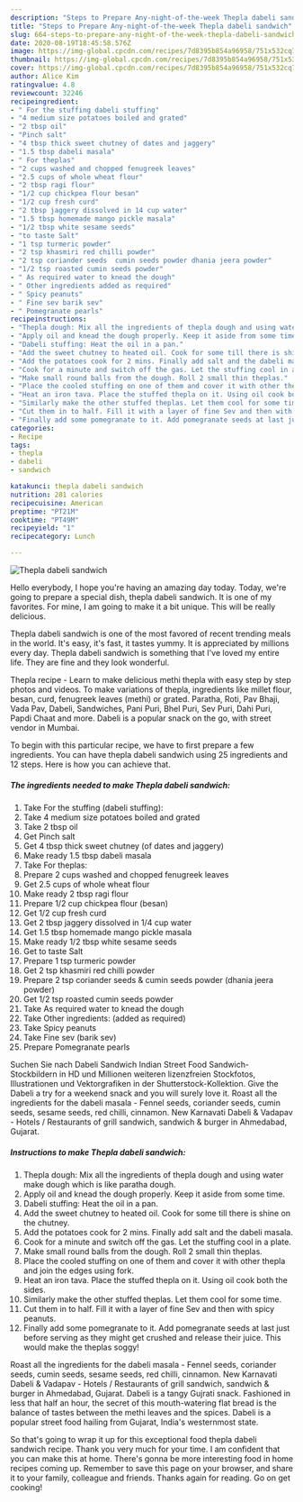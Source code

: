 ```yaml
---
description: "Steps to Prepare Any-night-of-the-week Thepla dabeli sandwich"
title: "Steps to Prepare Any-night-of-the-week Thepla dabeli sandwich"
slug: 664-steps-to-prepare-any-night-of-the-week-thepla-dabeli-sandwich
date: 2020-08-19T18:45:58.576Z
image: https://img-global.cpcdn.com/recipes/7d8395b854a96958/751x532cq70/thepla-dabeli-sandwich-recipe-main-photo.jpg
thumbnail: https://img-global.cpcdn.com/recipes/7d8395b854a96958/751x532cq70/thepla-dabeli-sandwich-recipe-main-photo.jpg
cover: https://img-global.cpcdn.com/recipes/7d8395b854a96958/751x532cq70/thepla-dabeli-sandwich-recipe-main-photo.jpg
author: Alice Kim
ratingvalue: 4.8
reviewcount: 32246
recipeingredient:
- " For the stuffing dabeli stuffing"
- "4 medium size potatoes boiled and grated"
- "2 tbsp oil"
- "Pinch salt"
- "4 tbsp thick sweet chutney of dates and jaggery"
- "1.5 tbsp dabeli masala"
- " For theplas"
- "2 cups washed and chopped fenugreek leaves"
- "2.5 cups of whole wheat flour"
- "2 tbsp ragi flour"
- "1/2 cup chickpea flour besan"
- "1/2 cup fresh curd"
- "2 tbsp jaggery dissolved in 14 cup water"
- "1.5 tbsp homemade mango pickle masala"
- "1/2 tbsp white sesame seeds"
- "to taste Salt"
- "1 tsp turmeric powder"
- "2 tsp khasmiri red chilli powder"
- "2 tsp coriander seeds  cumin seeds powder dhania jeera powder"
- "1/2 tsp roasted cumin seeds powder"
- " As required water to knead the dough"
- " Other ingredients added as required"
- " Spicy peanuts"
- " Fine sev barik sev"
- " Pomegranate pearls"
recipeinstructions:
- "Thepla dough: Mix all the ingredients of thepla dough and using water make dough which is like paratha dough."
- "Apply oil and knead the dough properly. Keep it aside from some time."
- "Dabeli stuffing: Heat the oil in a pan."
- "Add the sweet chutney to heated oil. Cook for some till there is shine on the chutney."
- "Add the potatoes cook for 2 mins. Finally add salt and the dabeli masala."
- "Cook for a minute and switch off the gas. Let the stuffing cool in a plate."
- "Make small round balls from the dough. Roll 2 small thin theplas."
- "Place the cooled stuffing on one of them and cover it with other thepla and join the edges using fork."
- "Heat an iron tava. Place the stuffed thepla on it. Using oil cook both the sides."
- "Similarly make the other stuffed theplas. Let them cool for some time."
- "Cut them in to half. Fill it with a layer of fine Sev and then with spicy peanuts."
- "Finally add some pomegranate to it. Add pomegranate seeds at last just before serving as they might get crushed and release their juice. This would make the theplas soggy!"
categories:
- Recipe
tags:
- thepla
- dabeli
- sandwich

katakunci: thepla dabeli sandwich 
nutrition: 281 calories
recipecuisine: American
preptime: "PT21M"
cooktime: "PT49M"
recipeyield: "1"
recipecategory: Lunch

---
```



![Thepla dabeli sandwich](https://img-global.cpcdn.com/recipes/7d8395b854a96958/751x532cq70/thepla-dabeli-sandwich-recipe-main-photo.jpg)

Hello everybody, I hope you're having an amazing day today. Today, we're going to prepare a special dish, thepla dabeli sandwich. It is one of my favorites. For mine, I am going to make it a bit unique. This will be really delicious.

Thepla dabeli sandwich is one of the most favored of recent trending meals in the world. It's easy, it's fast, it tastes yummy. It is appreciated by millions every day. Thepla dabeli sandwich is something that I've loved my entire life. They are fine and they look wonderful.

Thepla recipe - Learn to make delicious methi thepla with easy step by step photos and videos. To make variations of thepla, ingredients like millet flour, besan, curd, fenugreek leaves (methi) or grated. Paratha, Roti, Pav Bhaji, Vada Pav, Dabeli, Sandwiches, Pani Puri, Bhel Puri, Sev Puri, Dahi Puri, Papdi Chaat and more. Dabeli is a popular snack on the go, with street vendor in Mumbai.


To begin with this particular recipe, we have to first prepare a few ingredients. You can have thepla dabeli sandwich using 25 ingredients and 12 steps. Here is how you can achieve that.

<!--inarticleads1-->

##### The ingredients needed to make Thepla dabeli sandwich:

1. Take  For the stuffing (dabeli stuffing):
1. Take 4 medium size potatoes boiled and grated
1. Take 2 tbsp oil
1. Get Pinch salt
1. Get 4 tbsp thick sweet chutney (of dates and jaggery)
1. Make ready 1.5 tbsp dabeli masala
1. Take  For theplas:
1. Prepare 2 cups washed and chopped fenugreek leaves
1. Get 2.5 cups of whole wheat flour
1. Make ready 2 tbsp ragi flour
1. Prepare 1/2 cup chickpea flour (besan)
1. Get 1/2 cup fresh curd
1. Get 2 tbsp jaggery dissolved in 1/4 cup water
1. Get 1.5 tbsp homemade mango pickle masala
1. Make ready 1/2 tbsp white sesame seeds
1. Get to taste Salt
1. Prepare 1 tsp turmeric powder
1. Get 2 tsp khasmiri red chilli powder
1. Prepare 2 tsp coriander seeds &amp; cumin seeds powder (dhania jeera powder)
1. Get 1/2 tsp roasted cumin seeds powder
1. Take  As required water to knead the dough
1. Take  Other ingredients: (added as required)
1. Take  Spicy peanuts
1. Take  Fine sev (barik sev)
1. Prepare  Pomegranate pearls


Suchen Sie nach Dabeli Sandwich Indian Street Food Sandwich-Stockbildern in HD und Millionen weiteren lizenzfreien Stockfotos, Illustrationen und Vektorgrafiken in der Shutterstock-Kollektion. Give the Dabeli a try for a weekend snack and you will surely love it. Roast all the ingredients for the dabeli masala - Fennel seeds, coriander seeds, cumin seeds, sesame seeds, red chilli, cinnamon. New Karnavati Dabeli &amp; Vadapav - Hotels / Restaurants of grill sandwich, sandwich &amp; burger in Ahmedabad, Gujarat. 

<!--inarticleads2-->

##### Instructions to make Thepla dabeli sandwich:

1. Thepla dough: Mix all the ingredients of thepla dough and using water make dough which is like paratha dough.
1. Apply oil and knead the dough properly. Keep it aside from some time.
1. Dabeli stuffing: Heat the oil in a pan.
1. Add the sweet chutney to heated oil. Cook for some till there is shine on the chutney.
1. Add the potatoes cook for 2 mins. Finally add salt and the dabeli masala.
1. Cook for a minute and switch off the gas. Let the stuffing cool in a plate.
1. Make small round balls from the dough. Roll 2 small thin theplas.
1. Place the cooled stuffing on one of them and cover it with other thepla and join the edges using fork.
1. Heat an iron tava. Place the stuffed thepla on it. Using oil cook both the sides.
1. Similarly make the other stuffed theplas. Let them cool for some time.
1. Cut them in to half. Fill it with a layer of fine Sev and then with spicy peanuts.
1. Finally add some pomegranate to it. Add pomegranate seeds at last just before serving as they might get crushed and release their juice. This would make the theplas soggy!


Roast all the ingredients for the dabeli masala - Fennel seeds, coriander seeds, cumin seeds, sesame seeds, red chilli, cinnamon. New Karnavati Dabeli &amp; Vadapav - Hotels / Restaurants of grill sandwich, sandwich &amp; burger in Ahmedabad, Gujarat. Dabeli is a tangy Gujrati snack. Fashioned in less that half an hour, the secret of this mouth-watering flat bread is the balance of tastes between the methi leaves and the spices. Dabeli is a popular street food hailing from Gujarat, India&#39;s westernmost state. 

So that's going to wrap it up for this exceptional food thepla dabeli sandwich recipe. Thank you very much for your time. I am confident that you can make this at home. There's gonna be more interesting food in home recipes coming up. Remember to save this page on your browser, and share it to your family, colleague and friends. Thanks again for reading. Go on get cooking!
